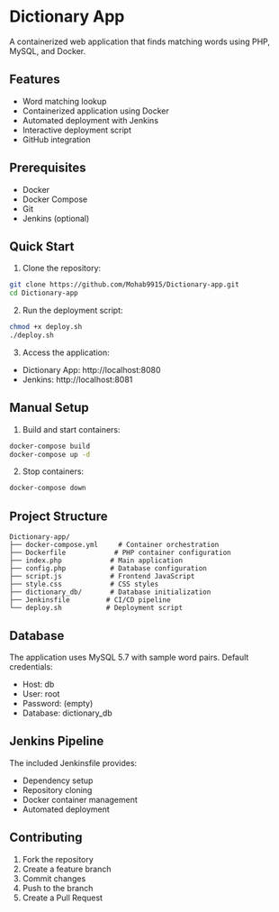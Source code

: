 # Dictionary App #

A containerized web application that finds matching words using PHP, MySQL, and Docker.

## Features

- Word matching lookup
- Containerized application using Docker
- Automated deployment with Jenkins
- Interactive deployment script
- GitHub integration

## Prerequisites

- Docker
- Docker Compose
- Git
- Jenkins (optional)

## Quick Start

1. Clone the repository:
```bash
git clone https://github.com/Mohab9915/Dictionary-app.git
cd Dictionary-app
```

2. Run the deployment script:
```bash
chmod +x deploy.sh
./deploy.sh
```

3. Access the application:
- Dictionary App: http://localhost:8080
- Jenkins: http://localhost:8081

## Manual Setup

1. Build and start containers:
```bash
docker-compose build
docker-compose up -d
```

2. Stop containers:
```bash
docker-compose down
```

## Project Structure ##

```
Dictionary-app/
├── docker-compose.yml     # Container orchestration
├── Dockerfile            # PHP container configuration
├── index.php            # Main application
├── config.php           # Database configuration
├── script.js            # Frontend JavaScript
├── style.css            # CSS styles
├── dictionary_db/       # Database initialization
├── Jenkinsfile         # CI/CD pipeline
└── deploy.sh           # Deployment script
```

## Database

The application uses MySQL 5.7 with sample word pairs. Default credentials:
- Host: db
- User: root
- Password: (empty)
- Database: dictionary_db

## Jenkins Pipeline

The included Jenkinsfile provides:
- Dependency setup
- Repository cloning
- Docker container management
- Automated deployment

## Contributing

1. Fork the repository
2. Create a feature branch
3. Commit changes
4. Push to the branch
5. Create a Pull Request

